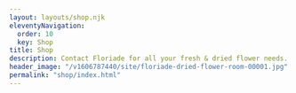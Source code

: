 ```yaml
---
layout: layouts/shop.njk
eleventyNavigation:
  order: 10
  key: Shop
title: Shop
description: Contact Floriade for all your fresh & dried flower needs.
header_image: "/v1606787440/site/floriade-dried-flower-room-00001.jpg"
permalink: "shop/index.html"
---
```

